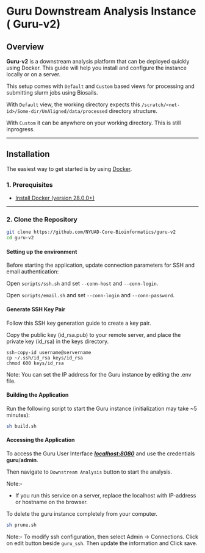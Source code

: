 # Guru Downstream Analysis Instance ( Guru-v2)

## Overview

**Guru-v2** is a downstream analysis platform that can be deployed quickly using Docker. This guide will help you install and configure the instance locally or on a server.

This setup comes with ```Default``` and ```Custom``` based views for processing and submitting slurm jobs using Biosails. 

With ```Default``` view, the working directory expects this ```/scratch/<net-id>/Some-dir/UnAligned/data/processed``` directory structure. 

With ```Custom``` it can be anywhere on your working directory. This is still inprogress. 

---

## Installation

The easiest way to get started is by using [Docker](https://www.docker.com/).

### 1. Prerequisites

- [Install Docker (version 28.0.0+)](https://www.docker.com/get-started)

---

### 2. Clone the Repository

```bash
git clone https://github.com/NYUAD-Core-Bioinformatics/guru-v2
cd guru-v2
```

#### Setting up the environment

Before starting the application, update connection parameters for SSH and email authentication:

Open ```scripts/ssh.sh``` and set ```--conn-host``` and ```--conn-login```.

Open ```scripts/email.sh``` and set ```--conn-login``` and ```--conn-password```.

#### Generate SSH Key Pair

Follow this SSH key generation guide to create a key pair.

Copy the public key (id_rsa.pub) to your remote server, and place the private key (id_rsa) in the keys directory.

```
ssh-copy-id username@servername
cp ~/.ssh/id_rsa keys/id_rsa
chmod 600 keys/id_rsa
```

Note: You can set the IP address for the Guru instance by editing the .env file.
 
#### Building the Application 

Run the following script to start the Guru instance (initialization may take ~5 minutes):

``` bash
sh build.sh
```

#### Accessing the Application

To access the Guru User Interface [***localhost:8080***](localhost:8080)
and use the credentials **guru**/**admin**.

Then navigate to ```Downstream Analysis``` button to start the analysis. 

Note:- 
- If you run this service on a server, replace the localhost with IP-address or hostname on the browser. 


To delete the guru instance completely from your computer. 

``` bash 
sh prune.sh
```

Note:- To modify ssh configuration, then select Admin -> Connections.
Click on edit button beside ```guru_ssh```. Then update the information and Click save. 